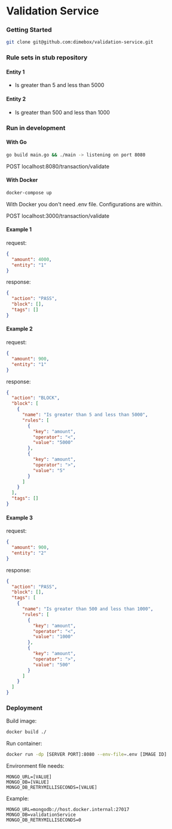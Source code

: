 # Validation Service

### Getting Started

```bash
git clone git@github.com:dimebox/validation-service.git
```

### Rule sets in stub repository

#### Entity 1

- Is greater than 5 and less than 5000

#### Entity 2

- Is greater than 500 and less than 1000

### Run in development

#### With Go

```bash
go build main.go && ./main -> listening on port 8080
```

POST localhost:8080/transaction/validate

#### With Docker

```bash
docker-compose up
```

With Docker you don't need .env file. Configurations are within.

POST localhost:3000/transaction/validate

#### Example 1

request:

```json
{
  "amount": 4000,
  "entity": "1"
}
```

response:

```json
{
  "action": "PASS",
  "block": [],
  "tags": []
}
```

#### Example 2

request:

```json
{
  "amount": 900,
  "entity": "1"
}
```

response:

```json
{
  "action": "BLOCK",
  "block": [
    {
      "name": "Is greater than 5 and less than 5000",
      "rules": [
        {
          "key": "amount",
          "operator": "<",
          "value": "5000"
        },
        {
          "key": "amount",
          "operator": ">",
          "value": "5"
        }
      ]
    }
  ],
  "tags": []
}
```

#### Example 3

request:

```json
{
  "amount": 900,
  "entity": "2"
}
```

response:

```json
{
  "action": "PASS",
  "block": [],
  "tags": [
    {
      "name": "Is greater than 500 and less than 1000",
      "rules": [
        {
          "key": "amount",
          "operator": "<",
          "value": "1000"
        },
        {
          "key": "amount",
          "operator": ">",
          "value": "500"
        }
      ]
    }
  ]
}
```

### Deployment

Build image:

```bash
docker build ./
```

Run container:

```bash
docker run -dp [SERVER PORT]:8080 --env-file=.env [IMAGE ID]
```

Environment file needs:

```text
MONGO_URL=[VALUE]
MONGO_DB=[VALUE]
MONGO_DB_RETRYMILLISECONDS=[VALUE]
```

Example:

```text
MONGO_URL=mongodb://host.docker.internal:27017
MONGO_DB=validationService
MONGO_DB_RETRYMILLISECONDS=0
```
